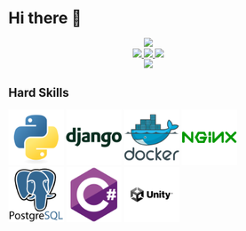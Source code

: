 # Hi there 👋
<div id="header" align="center">
  <img src="https://i.imgur.com/zh4IXz5.gif" width="500"/>
  <div>
    <a href="https://t.me/fklska">
      <img src="https://img.shields.io/badge/Telegram-2CA5E0?style=for-the-badge&logo=telegram&logoColor=white">
    </a>
    <a href="https://t.me/fklska">
      <img src="https://img.shields.io/badge/Telegram-2CA5E0?style=for-the-badge&logo=telegram&logoColor=white">
    </a>
    <a href="https://t.me/fklska">
      <img src="https://img.shields.io/badge/Telegram-2CA5E0?style=for-the-badge&logo=telegram&logoColor=white">
    </a>
    <div>
      <img src="https://komarev.com/ghpvc/?username=fklska">
    </div>
  </div>
</div>

Hard Skills
---
<div>
  <img src="https://raw.githubusercontent.com/devicons/devicon/55609aa5bd817ff167afce0d965585c92040787a/icons/python/python-original.svg" width="100">
  <img src="https://raw.githubusercontent.com/devicons/devicon/55609aa5bd817ff167afce0d965585c92040787a/icons/django/django-plain-wordmark.svg" width="100">
  <img src="https://raw.githubusercontent.com/devicons/devicon/55609aa5bd817ff167afce0d965585c92040787a/icons/docker/docker-original-wordmark.svg" width="100">
  <img src="https://raw.githubusercontent.com/devicons/devicon/55609aa5bd817ff167afce0d965585c92040787a/icons/nginx/nginx-original.svg" width="100">
  <img src="https://raw.githubusercontent.com/devicons/devicon/55609aa5bd817ff167afce0d965585c92040787a/icons/postgresql/postgresql-original-wordmark.svg" width="100">
  <img src="https://raw.githubusercontent.com/devicons/devicon/55609aa5bd817ff167afce0d965585c92040787a/icons/csharp/csharp-original.svg" width="100">
  <img src="https://raw.githubusercontent.com/devicons/devicon/55609aa5bd817ff167afce0d965585c92040787a/icons/unity/unity-original-wordmark.svg" width="100">
</div>

